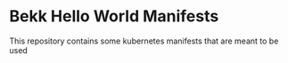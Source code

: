 # Bekk Hello World Manifests
This repository contains some kubernetes manifests that are meant to be used 